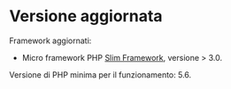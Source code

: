 # Versione aggiornata
Framework aggiornati:
 * Micro framework PHP [Slim Framework](http://www.slimframework.com/), versione > 3.0.
 
Versione di PHP minima per il funzionamento: 5.6.